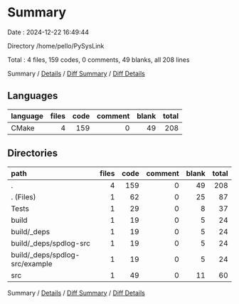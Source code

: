 # Summary

Date : 2024-12-22 16:49:44

Directory /home/pello/PySysLink

Total : 4 files,  159 codes, 0 comments, 49 blanks, all 208 lines

Summary / [Details](details.md) / [Diff Summary](diff.md) / [Diff Details](diff-details.md)

## Languages
| language | files | code | comment | blank | total |
| :--- | ---: | ---: | ---: | ---: | ---: |
| CMake | 4 | 159 | 0 | 49 | 208 |

## Directories
| path | files | code | comment | blank | total |
| :--- | ---: | ---: | ---: | ---: | ---: |
| . | 4 | 159 | 0 | 49 | 208 |
| . (Files) | 1 | 62 | 0 | 25 | 87 |
| Tests | 1 | 29 | 0 | 8 | 37 |
| build | 1 | 19 | 0 | 5 | 24 |
| build/_deps | 1 | 19 | 0 | 5 | 24 |
| build/_deps/spdlog-src | 1 | 19 | 0 | 5 | 24 |
| build/_deps/spdlog-src/example | 1 | 19 | 0 | 5 | 24 |
| src | 1 | 49 | 0 | 11 | 60 |

Summary / [Details](details.md) / [Diff Summary](diff.md) / [Diff Details](diff-details.md)